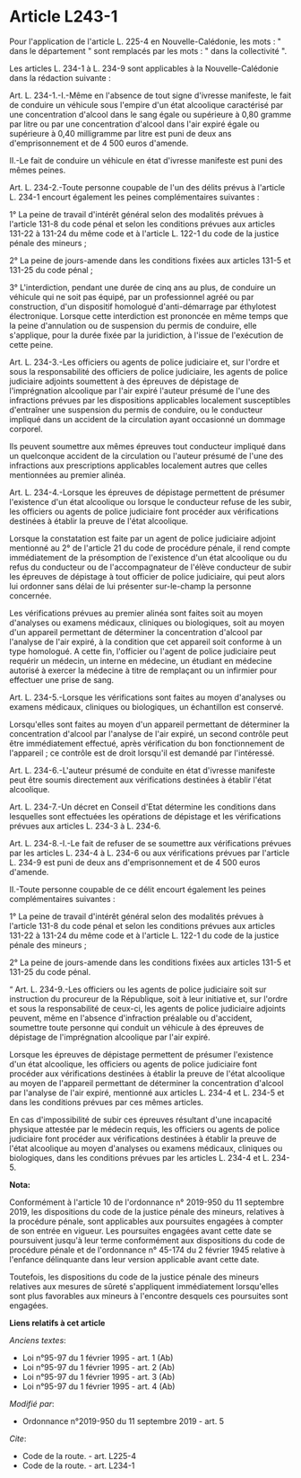 # Article L243-1

Pour l'application de l'article L. 225-4 en Nouvelle-Calédonie, les mots : " dans le département " sont remplacés par les
mots : " dans la collectivité ". 

Les articles L. 234-1 à L. 234-9 sont applicables à la Nouvelle-Calédonie dans la rédaction suivante : 

Art. L. 234-1.-I.-Même en l'absence de tout signe d'ivresse manifeste, le fait de conduire un véhicule sous l'empire d'un
état alcoolique caractérisé par une concentration d'alcool dans le sang égale ou supérieure à 0,80 gramme par litre ou par
une concentration d'alcool dans l'air expiré égale ou supérieure à 0,40 milligramme par litre est puni de deux ans
d'emprisonnement et de 4 500 euros d'amende. 

II.-Le fait de conduire un véhicule en état d'ivresse manifeste est puni des mêmes peines. 

Art. L. 234-2.-Toute personne coupable de l'un des délits prévus à l'article L. 234-1 encourt également les peines
complémentaires suivantes : 

1° La peine de travail d'intérêt général selon des modalités prévues à l'article 131-8 du code pénal et selon les conditions
prévues aux articles 131-22 à 131-24 du même code et                         à l'article L. 122-1 du code de la justice
pénale des mineurs ; 

2° La peine de jours-amende dans les conditions fixées aux articles 131-5 et 131-25 du code pénal ; 

3° L'interdiction, pendant une durée de cinq ans au plus, de conduire un véhicule qui ne soit pas équipé, par un
professionnel agréé ou par construction, d'un dispositif homologué d'anti-démarrage par éthylotest électronique. Lorsque
cette interdiction est prononcée en même temps que la peine d'annulation ou de suspension du permis de conduire, elle
s'applique, pour la durée fixée par la juridiction, à l'issue de l'exécution de cette peine. 

Art. L. 234-3.-Les officiers ou agents de police judiciaire et, sur l'ordre et sous la responsabilité des officiers de police
judiciaire, les agents de police judiciaire adjoints soumettent à des épreuves de dépistage de l'imprégnation alcoolique par
l'air expiré l'auteur présumé de l'une des infractions prévues par les dispositions applicables localement susceptibles
d'entraîner une suspension du permis de conduire, ou le conducteur impliqué dans un accident de la circulation ayant
occasionné un dommage corporel. 

Ils peuvent soumettre aux mêmes épreuves tout conducteur impliqué dans un quelconque accident de la circulation ou l'auteur
présumé de l'une des infractions aux prescriptions applicables localement autres que celles mentionnées au premier alinéa. 

Art. L. 234-4.-Lorsque les épreuves de dépistage permettent de présumer l'existence d'un état alcoolique ou lorsque le
conducteur refuse de les subir, les officiers ou agents de police judiciaire font procéder aux vérifications destinées à
établir la preuve de l'état alcoolique. 

Lorsque la constatation est faite par un agent de police judiciaire adjoint mentionné au 2° de l'article 21 du code de
procédure pénale, il rend compte immédiatement de la présomption de l'existence d'un état alcoolique ou du refus du
conducteur ou de l'accompagnateur de l'élève conducteur de subir les épreuves de dépistage à tout officier de police
judiciaire, qui peut alors lui ordonner sans délai de lui présenter sur-le-champ la personne concernée. 

Les vérifications prévues au premier alinéa sont faites soit au moyen d'analyses ou examens médicaux, cliniques ou
biologiques, soit au moyen d'un appareil permettant de déterminer la concentration d'alcool par l'analyse de l'air expiré, à
la condition que cet appareil soit conforme à un type homologué. A cette fin, l'officier ou l'agent de police judiciaire peut
requérir un médecin, un interne en médecine, un étudiant en médecine autorisé à exercer la médecine à titre de remplaçant ou
un infirmier pour effectuer une prise de sang. 

Art. L. 234-5.-Lorsque les vérifications sont faites au moyen d'analyses ou examens médicaux, cliniques ou biologiques, un
échantillon est conservé. 

Lorsqu'elles sont faites au moyen d'un appareil permettant de déterminer la concentration d'alcool par l'analyse de l'air
expiré, un second contrôle peut être immédiatement effectué, après vérification du bon fonctionnement de l'appareil ; ce
contrôle est de droit lorsqu'il est demandé par l'intéressé. 

Art. L. 234-6.-L'auteur présumé de conduite en état d'ivresse manifeste peut être soumis directement aux vérifications
destinées à établir l'état alcoolique. 

Art. L. 234-7.-Un décret en Conseil d'Etat détermine les conditions dans lesquelles sont effectuées les opérations de
dépistage et les vérifications prévues aux articles L. 234-3 à L. 234-6. 

Art. L. 234-8.-I.-Le fait de refuser de se soumettre aux vérifications prévues par les articles L. 234-4 à L. 234-6 ou aux
vérifications prévues par l'article L. 234-9 est puni de deux ans d'emprisonnement et de 4 500 euros d'amende. 

II.-Toute personne coupable de ce délit encourt également les peines complémentaires suivantes : 

1° La peine de travail d'intérêt général selon des modalités prévues à l'article 131-8 du code pénal et selon les conditions
prévues aux articles 131-22 à 131-24 du même code et                         à l'article L. 122-1 du code de la justice
pénale des mineurs ; 

2° La peine de jours-amende dans les conditions fixées aux articles 131-5 et 131-25 du code pénal. 

“ Art. L. 234-9.-Les officiers ou les agents de police judiciaire soit sur instruction du procureur de la République, soit à
leur initiative et, sur l'ordre et sous la responsabilité de ceux-ci, les agents de police judiciaire adjoints peuvent, même
en l'absence d'infraction préalable ou d'accident, soumettre toute personne qui conduit un véhicule à des épreuves de
dépistage de l'imprégnation alcoolique par l'air expiré. 

Lorsque les épreuves de dépistage permettent de présumer l'existence d'un état alcoolique, les officiers ou agents de police
judiciaire font procéder aux vérifications destinées à établir la preuve de l'état alcoolique au moyen de l'appareil
permettant de déterminer la concentration d'alcool par l'analyse de l'air expiré, mentionné aux articles L. 234-4 et L. 234-5
et dans les conditions prévues par ces mêmes articles. 

En cas d'impossibilité de subir ces épreuves résultant d'une incapacité physique attestée par le médecin requis, les
officiers ou agents de police judiciaire font procéder aux vérifications destinées à établir la preuve de l'état alcoolique
au moyen d'analyses ou examens médicaux, cliniques ou biologiques, dans les conditions prévues par les articles L. 234-4 et
L. 234-5.

**Nota:**

Conformément à l'article 10 de l'ordonnance n° 2019-950 du 11 septembre 2019, les dispositions du code de la justice pénale
des mineurs, relatives à la procédure pénale, sont applicables aux poursuites engagées à compter de son entrée en vigueur.
Les poursuites engagées avant cette date se poursuivent jusqu'à leur terme conformément aux dispositions du code de procédure
pénale et de l'ordonnance n° 45-174 du 2 février 1945 relative à l'enfance délinquante dans leur version applicable avant
cette date.

Toutefois, les dispositions du code de la justice pénale des mineurs relatives aux mesures de sûreté s'appliquent
immédiatement lorsqu'elles sont plus favorables aux mineurs à l'encontre desquels ces poursuites sont engagées.

**Liens relatifs à cet article**

_Anciens textes_:

  - Loi n°95-97 du 1 février 1995 - art. 1 (Ab)
  - Loi n°95-97 du 1 février 1995 - art. 2 (Ab)
  - Loi n°95-97 du 1 février 1995 - art. 3 (Ab)
  - Loi n°95-97 du 1 février 1995 - art. 4 (Ab)

_Modifié par_:

  - Ordonnance n°2019-950 du 11 septembre 2019 - art. 5

_Cite_:

  - Code de la route. - art. L225-4
  - Code de la route. - art. L234-1
